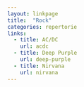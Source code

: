 ```yaml
---
layout: linkpage
title:  "Rock"
categories: repertorie
links:
  - title: AC/DC
    url: acdc
  - title: Deep Purple
    url: deep-purple
  - title: Nirvana
    url: nirvana
---
```

